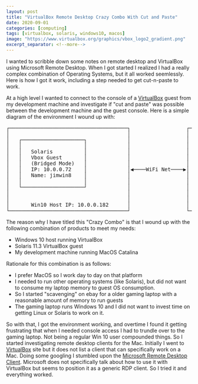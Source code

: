 ```yaml
---
layout: post
title: "VirtualBox Remote Desktop Crazy Combo With Cut and Paste"
date: 2020-09-01
categories: [computing]
tags: [virtualbox, solaris, windows10, macos]
image: "https://www.virtualbox.org/graphics/vbox_logo2_gradient.png"
excerpt_separator: <!--more-->
---
```


I wanted to scribble down some notes on remote desktop and VirtualBox
using Microsoft Remote Desktop. When I got started I realized I had
a really complex combination of Operating Systems, but it all worked
seemlessly. Here is how I got it work, including a step needed to get
cut-n-paste to work.

<!--more-->

At a high level I wanted to connect to the console of a
[VirtualBox](https://www.virtualbox.org) guest from my development machine and
investigate if "cut and paste" was possible between the development machine
and the guest console. Here is a simple diagram of the environment I wound up
with:


<pre>
┌──────────────────────────────────────┐                  ┌──────────────────────────────────────┐
│                                      │                  │                                      │
│   ┌────────────────────┐             │                  │   ┌────────────────────┐             │
│   │                    │             │                  │   │                    │             │
│   │   Solaris          │             │                  │   │   Microsoft        │             │
│   │   Vbox Guest       │             │                  │   │   Remote Desktop   │             │
│   │   (Bridged Mode)   │             │                  │   │                    │             │
│   │   IP: 10.0.0.72    │             │◀────WiFi Net────▶│   │                    │             │
│   │   Name: jimwin8    │             │                  │   │                    │             │
│   │                    │             │                  │   │                    │             │
│   └────────────────────┘             │                  │   └────────────────────┘             │
│                                      │                  │                                      │
│                                      │                  │                                      │
│       Win10 Host IP: 10.0.0.182      │                  │       MacOS (machine I type on)      │
└──────────────────────────────────────┘                  └──────────────────────────────────────┘
</pre>

The reason why I have titled this "Crazy Combo" is that I wound up with the
following combination of products to meet my needs:

- Windows 10 host running VirtualBox
- Solaris 11.3 VirtualBox guest
- My development machine running MacOS Catalina

Rationale for this combination is as follows:

- I prefer MacOS so I work day to day on that platform
- I needed to run other operating systems (like Solaris), but did not want to
  consume my laptop memory to guest OS consumption.
- So I started "scavenging" on ebay for a older gaming laptop with a
  reasonable amount of memory to run guests
- The gaming laptop runs Windows 10 and I did not want to invest time on
  getting Linux or Solaris to work on it.

So with that, I got the environment working, and overtime I found it getting
frustrating that when I needed console access I had to trundle over to the
gaming laptop. Not being a regular Win 10 user compounded things. So I started
investigating remote desktop clients for the Mac. Initially I went to
[VirtualBox](https://www.virtualbox.org/manual/UserManual.html#rdp-viewers)
site but it does not list a client that can specifically work on a Mac. Doing
some googling I stumbled upon the [Microsoft Remote
Desktop Client](https://docs.microsoft.com/en-us/windows-server/remote/remote-desktop-services/clients/remote-desktop-mac).
Microsoft does not specifically talk about how to use it with VirtualBox but
seems to position it as a generic RDP client. So I tried it and everything
worked.

